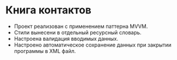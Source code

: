 # Книга контактов

- Проект реализован с применением паттерна MVVM.
- Стили вынесени в отдельный ресурсный словарь.
- Настроена валидация вводимых данных.
- Настроено автоматическое сохранение данных при закрытии программы в XML файл.
